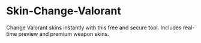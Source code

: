 # Skin-Change-Valorant
Change Valorant skins instantly with this free and secure tool. Includes real-time preview and premium weapon skins.
